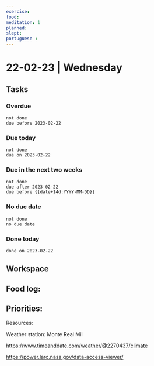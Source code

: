 ```yaml
---
exercise: 
food:
meditation: 1
planned:
slept:
portuguese :
---
```


# 22-02-23 | Wednesday

## Tasks
### Overdue
```tasks
not done
due before 2023-02-22
```

### Due today
```tasks
not done
due on 2023-02-22
```

### Due in the next two weeks
```tasks
not done
due after 2023-02-22
due before {{date+14d:YYYY-MM-DD}}
```

### No due date
```tasks
not done
no due date
```

### Done today
```tasks
done on 2023-02-22
```

## Workspace


Food log:
- 

Priorities:
- 

Resources:

Weather station: Monte Real Mil

https://www.timeanddate.com/weather/@2270437/climate

https://power.larc.nasa.gov/data-access-viewer/